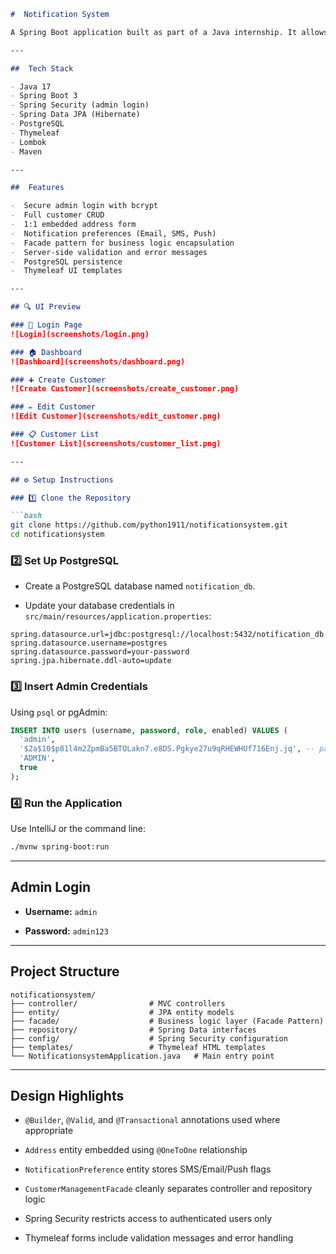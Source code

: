 
````markdown
#  Notification System

A Spring Boot application built as part of a Java internship. It allows **admin users** to manage **customers**, their **addresses**, and **notification preferences** (Email, SMS, Push).

---

##  Tech Stack

- Java 17
- Spring Boot 3
- Spring Security (admin login)
- Spring Data JPA (Hibernate)
- PostgreSQL
- Thymeleaf
- Lombok
- Maven

---

##  Features

-  Secure admin login with bcrypt
-  Full customer CRUD
-  1:1 embedded address form
-  Notification preferences (Email, SMS, Push)
-  Facade pattern for business logic encapsulation
- ️ Server-side validation and error messages
-  PostgreSQL persistence
-  Thymeleaf UI templates

---

## 🔍 UI Preview

### 🔐 Login Page
![Login](screenshots/login.png)

### 🏠 Dashboard
![Dashboard](screenshots/dashboard.png)

### ➕ Create Customer
![Create Customer](screenshots/create_customer.png)

### ✏️ Edit Customer
![Edit Customer](screenshots/edit_customer.png)

### 📋 Customer List
![Customer List](screenshots/customer_list.png)

---

## ⚙️ Setup Instructions

### 1️⃣ Clone the Repository

```bash
git clone https://github.com/python1911/notificationsystem.git
cd notificationsystem
````

### 2️⃣ Set Up PostgreSQL

- Create a PostgreSQL database named `notification_db`.

- Update your database credentials in `src/main/resources/application.properties`:


```properties
spring.datasource.url=jdbc:postgresql://localhost:5432/notification_db
spring.datasource.username=postgres
spring.datasource.password=your-password
spring.jpa.hibernate.ddl-auto=update
```

### 3️⃣ Insert Admin Credentials

Using `psql` or pgAdmin:

```sql
INSERT INTO users (username, password, role, enabled) VALUES (
  'admin',
  '$2a$10$p81l4m2ZpmBa5BTOLakn7.e8DS.Pgkye27u9qRHEWHUf716Enj.jq', -- password: admin123
  'ADMIN',
  true
);
```

### 4️⃣ Run the Application

Use IntelliJ or the command line:

```bash
./mvnw spring-boot:run
```

---

##  Admin Login

- **Username:** `admin`

- **Password:** `admin123`


---

## Project Structure

```
notificationsystem/
├── controller/                # MVC controllers
├── entity/                    # JPA entity models
├── facade/                    # Business logic layer (Facade Pattern)
├── repository/                # Spring Data interfaces
├── config/                    # Spring Security configuration
├── templates/                 # Thymeleaf HTML templates
└── NotificationsystemApplication.java   # Main entry point
```

---

##  Design Highlights

- `@Builder`, `@Valid`, and `@Transactional` annotations used where appropriate

- `Address` entity embedded using `@OneToOne` relationship

- `NotificationPreference` entity stores SMS/Email/Push flags

- `CustomerManagementFacade` cleanly separates controller and repository logic

- Spring Security restricts access to authenticated users only

- Thymeleaf forms include validation messages and error handling




